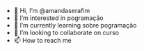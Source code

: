 - 👋 Hi, I’m @amandaserafim
- 👀 I’m interested in  pogramação
- 🌱 I’m currently learning sobre pogramação
- 💞️ I’m looking to collaborate on  curso
- 📫 How to reach me  

<!---
amandaserafim/amandaserafim is a ✨ special ✨ repository because its `README.md` (this file) appears on your GitHub profile.
You can click the Preview link to take a look at your changes.
--->
